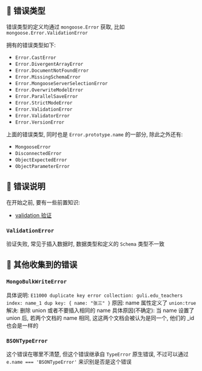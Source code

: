 ## 🍕 错误类型

错误类型的定义均通过 `mongoose.Error` 获取, 比如 `mongoose.Error.ValidationError`

拥有的错误类型如下:

- `Error.CastError`
- `Error.DivergentArrayError`
- `Error.DocumentNotFoundError`
- `Error.MissingSchemaError`
- `Error.MongooseServerSelectionError`
- `Error.OverwriteModelError`
- `Error.ParallelSaveError`
- `Error.StrictModeError`
- `Error.ValidationError`
- `Error.ValidatorError`
- `Error.VersionError`

上面的错误类型, 同时也是 `Error.prototype.name` 的一部分, 除此之外还有:

- `MongooseError`
- `DisconnectedError`
- `ObjectExpectedError`
- `ObjectParameterError`

## 🍕 错误说明

在开始之前, 要有一些前置知识:

- [validation 验证](./mongoose-validation.md)

### `ValidationError`

验证失败, 常见于插入数据时, 数据类型和定义的 `Schema` 类型不一致

## 🍕 其他收集到的错误

### `MongoBulkWriteError`

具体说明: `E11000 duplicate key error collection: guli.edu_teachers index: name_1 dup key: { name: "张三" }`
原因: name 属性定义了 `union:true`
解决: 删除 union 或者不要插入相同的 name
具体原因(不确定): 当 name 设置了 union 后, 若两个文档的 name 相同, 这这两个文档会被认为是同一个, 他们的 _id 也会是一样的

### `BSONTypeError`

这个错误在哪里不清楚, 但这个错误继承自 `TypeError` 原生错误,
不过可以通过 `e.name === 'BSONTypeError'` 来识别是否是这个错误